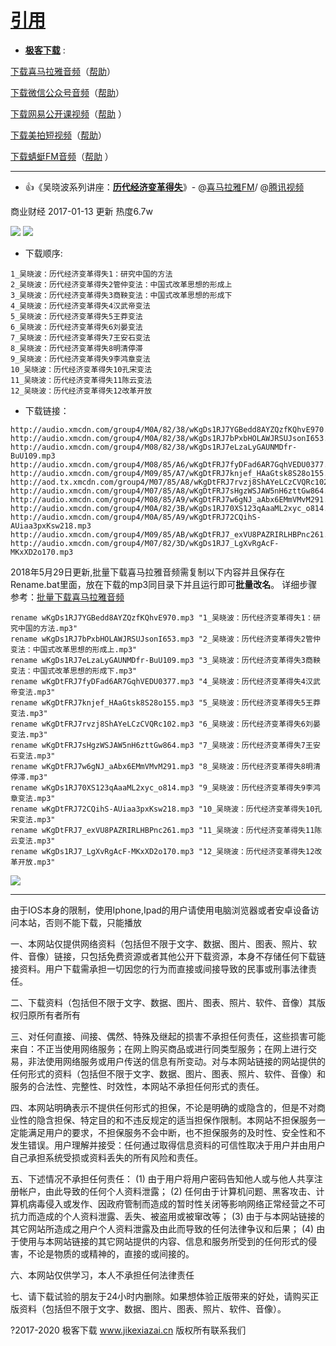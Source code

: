 # [引用](https://github.com/inchoong/v/tree/master/wxb)

- [**极客下载**](http://jikexiazai.cn/) : 

[下载喜马拉雅音频](http://jikexiazai.cn/xmlyxz.html)（[帮助](http://jikexiazai.cn/xmly_help.html)）  

[下载微信公众号音频](http://jikexiazai.cn/wxxz.html)（[帮助](http://jikexiazai.cn/wxxz_help.html)） 

[下载网易公开课视频](http://jikexiazai.cn/gkkxz.html)（[帮助](http://jikexiazai.cn/wygkk_help.html) ） 

[下载美拍短视频](http://jikexiazai.cn/mpxz.html)（[帮助](http://jikexiazai.cn/mpxz_help.html)）  

[下载蜻蜓FM音频](http://jikexiazai.cn/qtfm.html)（[帮助](http://jikexiazai.cn/qtfm_help.html) ） 

-----------------------------------------------------------

- 👍《吴晓波系列讲座：[**历代经济变革得失**](https://v.qq.com/detail/6/6qf9pqtf8b4jqx1.html)》- @[喜马拉雅FM](https://www.ximalaya.com/)/ @[腾讯视频](https://v.qq.com/x/cover/6qf9pqtf8b4jqx1.html)

商业财经 2017-01-13 更新 热度6.7w

<p><img src="https://camo.githubusercontent.com/1514f0472b316e36c0b45fddd831ff67e98ffe9b/687474703a2f2f70686f746f63646e2e736f68752e636f6d2f32303134303131362f496d673339333632373036352e6a70673f7261773d74727565?raw=true"/>
<img src="https://camo.githubusercontent.com/0c395bc697f9c81fa1900bb42b3f1a2690b0161a/687474703a2f2f696d67312e6774696d672e636f6d2f762f706963732f6876312f3136342f31342f3933342f36303733373038342e706e673f7261773d74727565?raw=true"/></p>

- 下载顺序:
```
1_吴晓波：历代经济变革得失1：研究中国的方法
2_吴晓波：历代经济变革得失2管仲变法：中国式改革思想的形成上
3_吴晓波：历代经济变革得失3商鞅变法：中国式改革思想的形成下
4_吴晓波：历代经济变革得失4汉武帝变法
5_吴晓波：历代经济变革得失5王莽变法
6_吴晓波：历代经济变革得失6刘晏变法
7_吴晓波：历代经济变革得失7王安石变法
8_吴晓波：历代经济变革得失8明清停滞
9_吴晓波：历代经济变革得失9李鸿章变法
10_吴晓波：历代经济变革得失10孔宋变法
11_吴晓波：历代经济变革得失11陈云变法
12_吴晓波：历代经济变革得失12改革开放
```
- 下载链接：
```
http://audio.xmcdn.com/group4/M0A/82/38/wKgDs1RJ7YGBedd8AYZQzfKQhvE970.mp3
http://audio.xmcdn.com/group4/M0A/82/38/wKgDs1RJ7bPxbHOLAWJRSUJsonI653.mp3
http://audio.xmcdn.com/group4/M08/82/38/wKgDs1RJ7eLzaLyGAUNMDfr-BuU109.mp3
http://audio.xmcdn.com/group4/M08/85/A6/wKgDtFRJ7fyDFad6AR7GqhVEDU0377.mp3
http://audio.xmcdn.com/group4/M09/85/A7/wKgDtFRJ7knjef_HAaGtsk8S28o155.mp3
http://aod.tx.xmcdn.com/group4/M07/85/A8/wKgDtFRJ7rvzj8ShAYeLCzCVQRc102.mp3
http://audio.xmcdn.com/group4/M07/85/A8/wKgDtFRJ7sHgzWSJAW5nH6zttGw864.mp3
http://audio.xmcdn.com/group4/M08/85/A9/wKgDtFRJ7w6gNJ_aAbx6EMmVMvM291.mp3
http://audio.xmcdn.com/group4/M0A/82/3B/wKgDs1RJ70XS123qAaaML2xyc_o814.mp3
http://audio.xmcdn.com/group4/M0A/85/A9/wKgDtFRJ72CQihS-AUiaa3pxKsw218.mp3
http://audio.xmcdn.com/group4/M09/85/AB/wKgDtFRJ7_exVU8PAZRIRLHBPnc261.mp3
http://audio.xmcdn.com/group4/M07/82/3D/wKgDs1RJ7_LgXvRgAcF-MKxXD2o170.mp3
```

2018年5月29日更新,批量下载喜马拉雅音频需复制以下内容并且保存在Rename.bat里面，放在下载的mp3同目录下并且运行即可**批量改名**。 
  详细步骤参考：[批量下载喜马拉雅音频](http://jikexiazai.cn/xmlyxzbat_help.html) 

```
rename wKgDs1RJ7YGBedd8AYZQzfKQhvE970.mp3 "1_吴晓波：历代经济变革得失1：研究中国的方法.mp3"
rename wKgDs1RJ7bPxbHOLAWJRSUJsonI653.mp3 "2_吴晓波：历代经济变革得失2管仲变法：中国式改革思想的形成上.mp3"
rename wKgDs1RJ7eLzaLyGAUNMDfr-BuU109.mp3 "3_吴晓波：历代经济变革得失3商鞅变法：中国式改革思想的形成下.mp3"
rename wKgDtFRJ7fyDFad6AR7GqhVEDU0377.mp3 "4_吴晓波：历代经济变革得失4汉武帝变法.mp3"
rename wKgDtFRJ7knjef_HAaGtsk8S28o155.mp3 "5_吴晓波：历代经济变革得失5王莽变法.mp3"
rename wKgDtFRJ7rvzj8ShAYeLCzCVQRc102.mp3 "6_吴晓波：历代经济变革得失6刘晏变法.mp3"
rename wKgDtFRJ7sHgzWSJAW5nH6zttGw864.mp3 "7_吴晓波：历代经济变革得失7王安石变法.mp3"
rename wKgDtFRJ7w6gNJ_aAbx6EMmVMvM291.mp3 "8_吴晓波：历代经济变革得失8明清停滞.mp3"
rename wKgDs1RJ70XS123qAaaML2xyc_o814.mp3 "9_吴晓波：历代经济变革得失9李鸿章变法.mp3"
rename wKgDtFRJ72CQihS-AUiaa3pxKsw218.mp3 "10_吴晓波：历代经济变革得失10孔宋变法.mp3"
rename wKgDtFRJ7_exVU8PAZRIRLHBPnc261.mp3 "11_吴晓波：历代经济变革得失11陈云变法.mp3"
rename wKgDs1RJ7_LgXvRgAcF-MKxXD2o170.mp3 "12_吴晓波：历代经济变革得失12改革开放.mp3"
```
<img src="https://camo.githubusercontent.com/4a6c4bfe904fe4b20cd3318c9f50b3403b1360c9/687474703a2f2f7777342e73696e61696d672e636e2f6c617267652f35653863623336366a773165626f326839666963696a323066613062636a74372e6a70673f7261773d74727565?raw=true"/>

-----------------------------------------------------------

由于IOS本身的限制，使用Iphone,Ipad的用户请使用电脑浏览器或者安卓设备访问本站，否则不能下载，只能播放

一、本网站仅提供网络资料（包括但不限于文字、数据、图片、图表、照片、软件、音像）链接，只包括免费资源或者其他公开下载资源，本身不存储任何下载链接资料。用户下载需承担一切因您的行为而直接或间接导致的民事或刑事法律责任。

二、下载资料（包括但不限于文字、数据、图片、图表、照片、软件、音像）其版权归原所有者所有

三、对任何直接、间接、偶然、特殊及继起的损害不承担任何责任，这些损害可能来自：不正当使用网络服务；在网上购买商品或进行同类型服务；在网上进行交易，非法使用网络服务或用户传送的信息有所变动。对与本网站链接的网站提供的任何形式的资料（包括但不限于文字、数据、图片、图表、照片、软件、音像）和服务的合法性、完整性、时效性，本网站不承担任何形式的责任。

四、本网站明确表示不提供任何形式的担保，不论是明确的或隐含的，但是不对商业性的隐含担保、特定目的和不违反规定的适当担保作限制。本网站不担保服务一定能满足用户的要求，不担保服务不会中断，也不担保服务的及时性、安全性和不发生错误。用户理解并接受：任何通过取得信息资料的可信性取决于用户并由用户自己承担系统受损或资料丢失的所有风险和责任。

五、下述情况不承担任何责任： (1) 由于用户将用户密码告知他人或与他人共享注册帐户，由此导致的任何个人资料泄露； (2) 任何由于计算机问题、黑客攻击、计算机病毒侵入或发作、因政府管制而造成的暂时性关闭等影响网络正常经营之不可抗力而造成的个人资料泄露、丢失、被盗用或被窜改等； (3) 由于与本网站链接的其它网站所造成之用户个人资料泄露及由此而导致的任何法律争议和后果； (4) 由于使用与本网站链接的其它网站提供的内容、信息和服务所受到的任何形式的侵害，不论是物质的或精神的，直接的或间接的。

六、本网站仅供学习，本人不承担任何法律责任

七、请下载试验的朋友于24小时内删除。如果想体验正版带来的好处，请购买正版资料（包括但不限于文字、数据、图片、图表、照片、软件、音像）。

?2017-2020 极客下载 www.jikexiazai.cn 版权所有联系我们	
